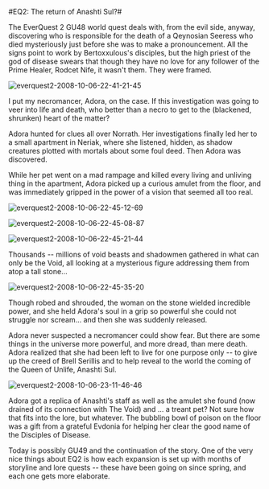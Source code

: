 #EQ2: The return of Anashti Sul?#

The EverQuest 2 GU48 world quest deals with, from the evil side, anyway, discovering who is responsible for the death of a Qeynosian Seeress who died mysteriously just before she was to make a pronouncement. All the signs point to work by Bertoxxulous's disciples, but the high priest of the god of disease swears that though they have no love for any follower of the Prime Healer, Rodcet Nife, it wasn't them. They were framed.

![](http://westkarana.com/wp-content/uploads/2008/10/everquest2-2008-10-06-22-41-21-45.jpg "everquest2-2008-10-06-22-41-21-45")

I put my necromancer, Adora, on the case. If this investigation was going to veer into life and death, who better than a necro to get to the (blackened, shrunken) heart of the matter?

Adora hunted for clues all over Norrath. Her investigations finally led her to a small apartment in Neriak, where she listened, hidden, as shadow creatures plotted with mortals about some foul deed. Then Adora was discovered.

While her pet went on a mad rampage and killed every living and unliving thing in the apartment, Adora picked up a curious amulet from the floor, and was immediately gripped in the power of a vision that seemed all too real.

![](http://westkarana.com/wp-content/uploads/2008/10/everquest2-2008-10-06-22-45-12-69.jpg "everquest2-2008-10-06-22-45-12-69")

![](http://westkarana.com/wp-content/uploads/2008/10/everquest2-2008-10-06-22-45-08-87.jpg "everquest2-2008-10-06-22-45-08-87")

![](http://westkarana.com/wp-content/uploads/2008/10/everquest2-2008-10-06-22-45-21-44.jpg "everquest2-2008-10-06-22-45-21-44")

Thousands -- millions of void beasts and shadowmen gathered in what can only be the Void, all looking at a mysterious figure addressing them from atop a tall stone...

![](http://westkarana.com/wp-content/uploads/2008/10/everquest2-2008-10-06-22-45-35-20.jpg "everquest2-2008-10-06-22-45-35-20")

Though robed and shrouded, the woman on the stone wielded incredible power, and she held Adora's soul in a grip so powerful she could not struggle nor scream... and then she was suddenly released.

Adora never suspected a necromancer could show fear. But there are some things in the universe more powerful, and more dread, than mere death. Adora realized that she had been left to live for one purpose only -- to give up the creed of Brell Serillis and to help reveal to the world the coming of the Queen of Unlife, Anashti Sul.

![](http://westkarana.com/wp-content/uploads/2008/10/everquest2-2008-10-06-23-11-46-46.jpg "everquest2-2008-10-06-23-11-46-46")

Adora got a replica of Anashti's staff as well as the amulet she found (now drained of its connection with The Void) and ... a treant pet? Not sure how that fits into the lore, but whatever. The bubbling bowl of poison on the floor was a gift from a grateful Evdonia for helping her clear the good name of the Disciples of Disease.

Today is possibly GU49 and the continuation of the story. One of the very nice things about EQ2 is how each expansion is set up with months of storyline and lore quests -- these have been going on since spring, and each one gets more elaborate.

